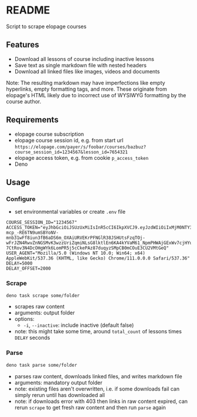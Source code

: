 # README

Script to scrape elopage courses



## Features

- Download all lessons of course including inactive lessons
- Save text as single markdown file with nested headers
- Download all linked files like images, videos and documents

Note: The resulting markdown may have imperfections like empty hyperlinks, empty formatting tags, and more. These originate from elopage's HTML likely due to incorrect use of WYSIWYG formatting by the course author.



## Requirements

- elopage course subscription
- elopage course session id, e.g. from start url `https://elopage.com/payer/s/foobar/courses/bazbuz?course_session_id=1234567&lesson_id=7654321`
- elopage access token, e.g. from cookie `p_access_token`
- Deno



## Usage

### Configure

- set environmental variables or create `.env` file

```
COURSE_SESSION_ID="1234567"
ACCESS_TOKEN="eyJhbGciOiJSUzUxMiIsInR5cCI6IkpXVCJ9.eyJzdWIiOiIxMjM0NTY3ODkwIiwibmFtZSI6IkpvaG4gRG9lIiwiYWRtaW4iOnRydWUsImlhdCI6MTUxNjIzOTAyMn0.jYW04zLDHfR1v7xdrW3lCGZrMIsVe0vWCfVkN2DRns2c3MN-mcp_-RE6TN9umSBYoNV-mnb31wFf8iun3fB6aDS6m_OXAiURVEKrPFNGlR38JSHUtsFzqTOj-wFrJZN4RwvZnNGSMvK3wzzUriZqmiNLsG8lktlEn6KA4kYVaM61_NpmPHWAjGExWv7cjHYupcjMSmR8uMTwN5UuAwgW6FRstCJEfoxwb0WKiyoaSlDuIiHZJ0cyGhhEmmAPiCwtPAwGeaL1yZMcp0p82cpTQ5Qb-7CtRov3N4DcOHgWYk6LomPR5j5cCkePAz87duqyzSMpCB0mCOuE3CU2VMtGeQ"
USER_AGENT="Mozilla/5.0 (Windows NT 10.0; Win64; x64) AppleWebKit/537.36 (KHTML, like Gecko) Chrome/111.0.0.0 Safari/537.36"
DELAY=5000
DELAY_OFFSET=2000
```

### Scrape

```sh
deno task scrape some/folder
```

- scrapes raw content
- arguments: output folder
- options:
  - `-i`, `--inactive`: include inactive (default false)
- note: this might take some time, around `total_count` of lessons times `DELAY` seconds

### Parse

```sh
deno task parse some/folder
```

- parses raw content, downloads linked files, and writes markdown file
- arguments: mandatory output folder
- note: existing files aren't overwritten, i.e. if some downloads fail can simply rerun until has downloaded all
- note: if downloads error with 403 then links in raw content expired, can rerun `scrape` to get fresh raw content and then run `parse` again
